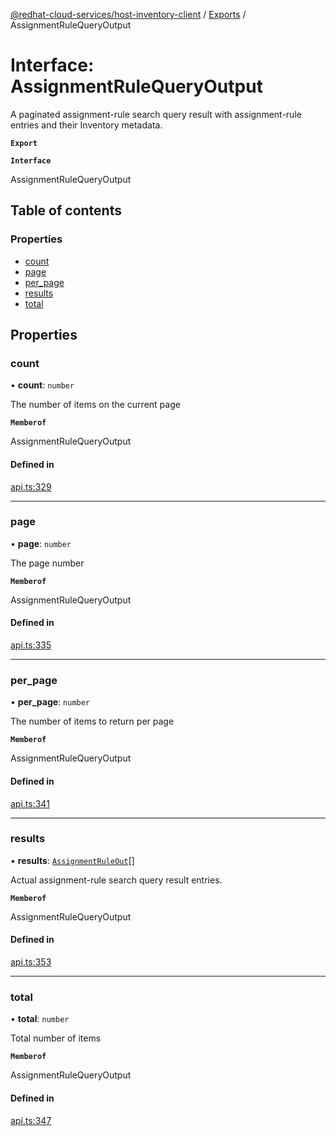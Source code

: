[@redhat-cloud-services/host-inventory-client](../README.md) / [Exports](../modules.md) / AssignmentRuleQueryOutput

# Interface: AssignmentRuleQueryOutput

A paginated assignment-rule search query result with assignment-rule entries and their Inventory metadata.

**`Export`**

**`Interface`**

AssignmentRuleQueryOutput

## Table of contents

### Properties

- [count](AssignmentRuleQueryOutput.md#count)
- [page](AssignmentRuleQueryOutput.md#page)
- [per\_page](AssignmentRuleQueryOutput.md#per_page)
- [results](AssignmentRuleQueryOutput.md#results)
- [total](AssignmentRuleQueryOutput.md#total)

## Properties

### count

• **count**: `number`

The number of items on the current page

**`Memberof`**

AssignmentRuleQueryOutput

#### Defined in

[api.ts:329](https://github.com/RedHatInsights/javascript-clients/blob/master/packages/host-inventory/api.ts#L329)

___

### page

• **page**: `number`

The page number

**`Memberof`**

AssignmentRuleQueryOutput

#### Defined in

[api.ts:335](https://github.com/RedHatInsights/javascript-clients/blob/master/packages/host-inventory/api.ts#L335)

___

### per\_page

• **per\_page**: `number`

The number of items to return per page

**`Memberof`**

AssignmentRuleQueryOutput

#### Defined in

[api.ts:341](https://github.com/RedHatInsights/javascript-clients/blob/master/packages/host-inventory/api.ts#L341)

___

### results

• **results**: [`AssignmentRuleOut`](AssignmentRuleOut.md)[]

Actual assignment-rule search query result entries.

**`Memberof`**

AssignmentRuleQueryOutput

#### Defined in

[api.ts:353](https://github.com/RedHatInsights/javascript-clients/blob/master/packages/host-inventory/api.ts#L353)

___

### total

• **total**: `number`

Total number of items

**`Memberof`**

AssignmentRuleQueryOutput

#### Defined in

[api.ts:347](https://github.com/RedHatInsights/javascript-clients/blob/master/packages/host-inventory/api.ts#L347)
